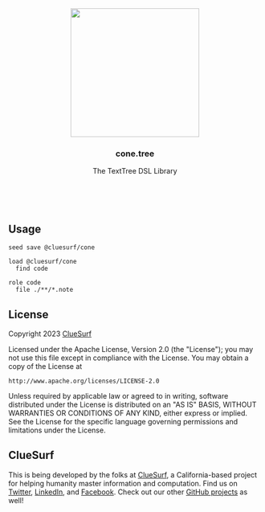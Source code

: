 <br/>
<br/>
<br/>
<br/>
<br/>
<br/>
<br/>

<p align='center'>
  <img src='https://github.com/cluesurf/cone.tree/blob/make/view/cone.svg?raw=true' height='256'>
</p>

<h3 align='center'>cone.tree</h3>
<p align='center'>
  The TextTree DSL Library
</p>

<br/>
<br/>
<br/>

## Usage

```
seed save @cluesurf/cone
```

```
load @cluesurf/cone
  find code

role code
  file ./**/*.note
```

## License

Copyright 2023 <a href='https://clue.surf'>ClueSurf</a>

Licensed under the Apache License, Version 2.0 (the "License");
you may not use this file except in compliance with the License.
You may obtain a copy of the License at

    http://www.apache.org/licenses/LICENSE-2.0

Unless required by applicable law or agreed to in writing, software
distributed under the License is distributed on an "AS IS" BASIS,
WITHOUT WARRANTIES OR CONDITIONS OF ANY KIND, either express or implied.
See the License for the specific language governing permissions and
limitations under the License.

## ClueSurf

This is being developed by the folks at [ClueSurf](https://clue.surf), a California-based project for helping humanity master information and computation. Find us on [Twitter](https://twitter.com/cluesurf), [LinkedIn](https://www.linkedin.com/company/cluesurf), and [Facebook](https://www.facebook.com/cluesurf). Check out our other [GitHub projects](https://github.com/cluesurf) as well!
